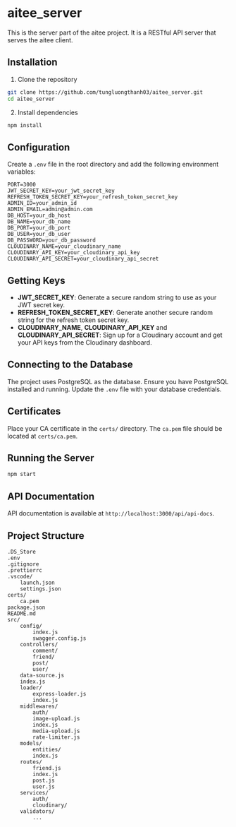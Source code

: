 # aitee_server

This is the server part of the aitee project. It is a RESTful API server that serves the aitee client.

## Installation

1. Clone the repository

```bash
git clone https://github.com/tungluongthanh03/aitee_server.git
cd aitee_server
```

2. Install dependencies

```bash
npm install
```

## Configuration

Create a `.env` file in the root directory and add the following environment variables:

```
PORT=3000
JWT_SECRET_KEY=your_jwt_secret_key
REFRESH_TOKEN_SECRET_KEY=your_refresh_token_secret_key
ADMIN_ID=your_admin_id
ADMIN_EMAIL=admin@admin.com
DB_HOST=your_db_host
DB_NAME=your_db_name
DB_PORT=your_db_port
DB_USER=your_db_user
DB_PASSWORD=your_db_password
CLOUDINARY_NAME=your_cloudinary_name
CLOUDINARY_API_KEY=your_cloudinary_api_key
CLOUDINARY_API_SECRET=your_cloudinary_api_secret
```

## Getting Keys

-   **JWT_SECRET_KEY**: Generate a secure random string to use as your JWT secret key.
-   **REFRESH_TOKEN_SECRET_KEY**: Generate another secure random string for the refresh token secret key.
-   **CLOUDINARY_NAME**, **CLOUDINARY_API_KEY** and **CLOUDINARY_API_SECRET**: Sign up for a Cloudinary account and get your API keys from the Cloudinary dashboard.

## Connecting to the Database

The project uses PostgreSQL as the database. Ensure you have PostgreSQL installed and running. Update the `.env` file with your database credentials.

## Certificates

Place your CA certificate in the `certs/` directory. The `ca.pem` file should be located at `certs/ca.pem`.

## Running the Server

```bash
npm start
```

## API Documentation

API documentation is available at `http://localhost:3000/api/api-docs`.

## Project Structure

```
.DS_Store
.env
.gitignore
.prettierrc
.vscode/
    launch.json
    settings.json
certs/
    ca.pem
package.json
README.md
src/
    config/
        index.js
        swagger.config.js
    controllers/
        comment/
        friend/
        post/
        user/
    data-source.js
    index.js
    loader/
        express-loader.js
        index.js
    middlewares/
        auth/
        image-upload.js
        index.js
        media-upload.js
        rate-limiter.js
    models/
        entities/
        index.js
    routes/
        friend.js
        index.js
        post.js
        user.js
    services/
        auth/
        cloudinary/
    validators/
        ...
```
